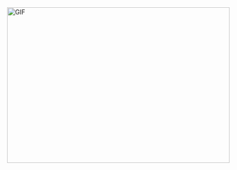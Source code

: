  <img align="right" alt="GIF" src="https://github.com/Ankitsvirus/Thursday_lab/labpng.png?raw=true" width="500" height="350" />
